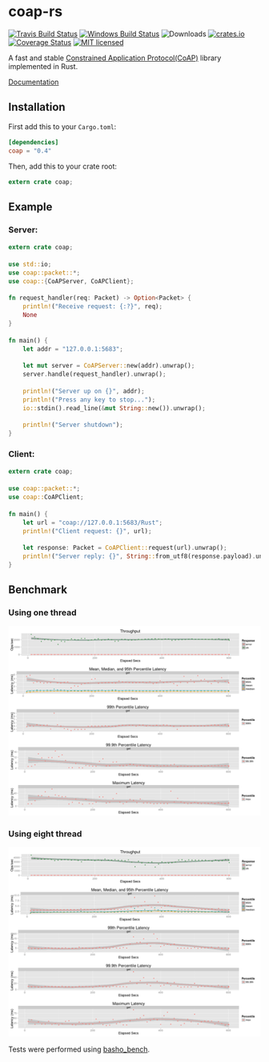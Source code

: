 # coap-rs

[![Travis Build Status](https://travis-ci.org/Covertness/coap-rs.svg?branch=master)](https://travis-ci.org/Covertness/coap-rs)
[![Windows Build Status](https://ci.appveyor.com/api/projects/status/ic36jdu4xy6doc59?svg=true)](https://ci.appveyor.com/project/Covertness/coap-rs)
![Downloads](https://img.shields.io/crates/d/coap.svg?style=flat)
[![crates.io](http://meritbadge.herokuapp.com/coap)](https://crates.io/crates/coap)
[![Coverage Status](https://coveralls.io/repos/Covertness/coap-rs/badge.svg?branch=master&service=github)](https://coveralls.io/github/Covertness/coap-rs?branch=master)
[![MIT licensed](https://img.shields.io/badge/license-MIT-blue.svg)](./LICENSE)

A fast and stable [Constrained Application Protocol(CoAP)](https://tools.ietf.org/html/rfc7252) library implemented in Rust.

[Documentation](http://covertness.github.io/coap-rs/coap/index.html)

## Installation

First add this to your `Cargo.toml`:

```toml
[dependencies]
coap = "0.4"
```

Then, add this to your crate root:

```rust
extern crate coap;
```

## Example

### Server:
```rust
extern crate coap;

use std::io;
use coap::packet::*;
use coap::{CoAPServer, CoAPClient};

fn request_handler(req: Packet) -> Option<Packet> {
	println!("Receive request: {:?}", req);
	None
}

fn main() {
	let addr = "127.0.0.1:5683";

	let mut server = CoAPServer::new(addr).unwrap();
	server.handle(request_handler).unwrap();

	println!("Server up on {}", addr);
    println!("Press any key to stop...");
	io::stdin().read_line(&mut String::new()).unwrap();

	println!("Server shutdown");
}
```

### Client:
```rust
extern crate coap;

use coap::packet::*;
use coap::CoAPClient;

fn main() {
	let url = "coap://127.0.0.1:5683/Rust";
	println!("Client request: {}", url);

	let response: Packet = CoAPClient::request(url).unwrap();
	println!("Server reply: {}", String::from_utf8(response.payload).unwrap());
}
```

## Benchmark
### Using one thread
![image](benches/one_thread_summary.png)

### Using eight thread
![image](benches/eight_thread_summary.png)

Tests were performed using [basho_bench](https://github.com/basho/basho_bench).
